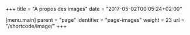 +++
title = "À propos des images"
date = "2017-05-02T00:05:24+02:00"

[menu.main]
parent = "page"
identifier = "page-images"
weight = 23
url = "/shortcode/image/"
+++
